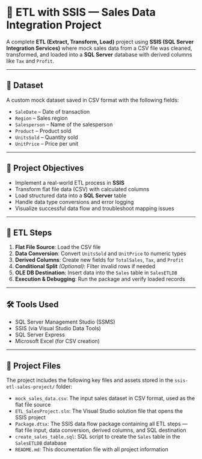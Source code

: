 # 🔄 ETL with SSIS — Sales Data Integration Project

A complete **ETL (Extract, Transform, Load)** project using **SSIS (SQL Server Integration Services)** where mock sales data from a CSV file was cleaned, transformed, and loaded into a **SQL Server** database with derived columns like `Tax` and `Profit`.

---

## 📁 Dataset

A custom mock dataset saved in CSV format with the following fields:

- `SaleDate` – Date of transaction  
- `Region` – Sales region  
- `Salesperson` – Name of the salesperson  
- `Product` – Product sold  
- `UnitsSold` – Quantity sold  
- `UnitPrice` – Price per unit  

---

## 🎯 Project Objectives

- Implement a real-world ETL process in **SSIS**  
- Transform flat file data (CSV) with calculated columns  
- Load structured data into a **SQL Server** table  
- Handle data type conversions and error logging  
- Visualize successful data flow and troubleshoot mapping issues

---

## 🔧 ETL Steps

1. **Flat File Source**: Load the CSV file  
2. **Data Conversion**: Convert `UnitsSold` and `UnitPrice` to numeric types  
3. **Derived Columns**: Create new fields for `TotalSales`, `Tax`, and `Profit`  
4. **Conditional Split** *(Optional)*: Filter invalid rows if needed  
5. **OLE DB Destination**: Insert data into the `Sales` table in `SalesETLDB`  
6. **Execution & Debugging**: Run the package and verify loaded records

---

## 🛠 Tools Used

- SQL Server Management Studio (SSMS)  
- SSIS (via Visual Studio Data Tools)  
- SQL Server Express  
- Microsoft Excel (for CSV creation)

---

## 📁 Project Files

The project includes the following key files and assets stored in the `ssis-etl-sales-project/` folder:

- `mock_sales_data.csv`: The input sales dataset in CSV format, used as the flat file source  
- `ETL_SalesProject.sln`: The Visual Studio solution file that opens the SSIS project  
- `Package.dtsx`: The SSIS data flow package containing all ETL steps — flat file input, data conversion, derived columns, and SQL destination  
- `create_sales_table.sql`: SQL script to create the `Sales` table in the `SalesETLDB` database  
- `README.md`: This documentation file with all project information
